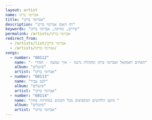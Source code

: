```yaml
---
layout: artist
name: אברומי ברקו
title: "אברומי ברקו"
description: "דף האמן אברומי ברקו"
keywords: "שירים, מוזיקה, אברומי ברקו"
permalink: /artists/אברומי-ברקו
redirect_from:
  - /artists/list/אברומי ברקו
  - /artists/אברומי-ברקו/
songs:
  - number: "60112"
    name: "- האחים דאסקאל ואברומי ברקו ומקהלת נרננה - איך שמעק - חסידי"
    album: "סינגלים"
    artist: "אברומי ברקו"
  - number: "60113"
    name: "לטב עביד"
    album: "סינגלים"
    artist: "אברומי ברקו"
  - number: "60114"
    name: "מיטב הלהיטים המקפיצים מכל הזמנים במחרוזת אחת "
    album: "סינגלים"
    artist: "אברומי ברקו"
---
```

